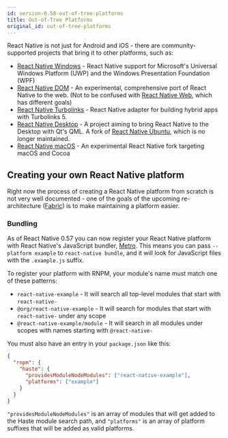```yaml
---
id: version-0.58-out-of-tree-platforms
title: Out-of-Tree Platforms
original_id: out-of-tree-platforms
---
```


React Native is not just for Android and iOS - there are community-supported projects that bring it to other platforms, such as:

* [React Native Windows](https://github.com/Microsoft/react-native-windows) - React Native support for Microsoft's Universal Windows Platform (UWP) and the Windows Presentation Foundation (WPF)
* [React Native DOM](https://github.com/vincentriemer/react-native-dom) - An experimental, comprehensive port of React Native to the web. (Not to be confused with [React Native Web](https://github.com/necolas/react-native-web), which has different goals)
* [React Native Turbolinks](https://github.com/lazaronixon/react-native-turbolinks) - React Native adapter for building hybrid apps with Turbolinks 5.
* [React Native Desktop](https://github.com/status-im/react-native-desktop) - A project aiming to bring React Native to the Desktop with Qt's QML. A fork of [React Native Ubuntu](https://github.com/CanonicalLtd/react-native/), which is no longer maintained.
* [React Native macOS](https://github.com/ptmt/react-native-macos) - An experimental React Native fork targeting macOS and Cocoa

## Creating your own React Native platform

Right now the process of creating a React Native platform from scratch is not very well documented - one of the goals of the upcoming re-architecture ([Fabric](https://facebook.github.io/react-native/blog/2018/06/14/state-of-react-native-2018)) is to make maintaining a platform easier.

### Bundling

As of React Native 0.57 you can now register your React Native platform with React Native's JavaScript bundler, [Metro](https://facebook.github.io/metro/). This means you can pass `--platform example` to `react-native bundle`, and it will look for JavaScript files with the `.example.js` suffix.

To register your platform with RNPM, your module's name must match one of these patterns:

* `react-native-example` - It will search all top-level modules that start with `react-native-`
* `@org/react-native-example` - It will search for modules that start with `react-native-` under any scope
* `@react-native-example/module` - It will search in all modules under scopes with names starting with `@react-native-`

You must also have an entry in your `package.json` like this:

```json
{
  "rnpm": {
    "haste": {
      "providesModuleNodeModules": ["react-native-example"],
      "platforms": ["example"]
    }
  }
}
```

`"providesModuleNodeModules"` is an array of modules that will get added to the Haste module search path, and `"platforms"` is an array of platform suffixes that will be added as valid platforms.
